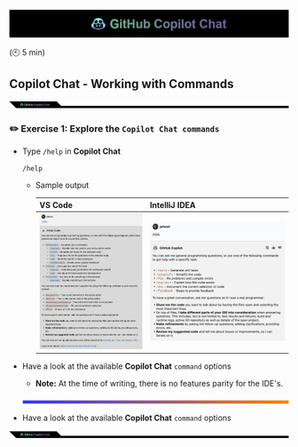 ![cover](images/copilot-chat-cover-wide.png)

 (:clock10: 5 min)

## Copilot Chat - Working with Commands

![cover](images/copilot-chat-cover-wide-2.png)

### :pencil2: Exercise 1: Explore the `Copilot Chat commands`

- Type `/help` in **Copilot Chat** 
  ```
  /help
  ```

  - Sample output

    |VS Code|IntelliJ IDEA|
    |---|---|
    |![sample](images/vscode-command-help.png)|![sample](images/intellij-command-help.png)|

- Have a look at the available **Copilot Chat** `command` options

  - **Note:** At the time of writing, there is no features parity for the IDE's.

  ![cover](images/copilot-chat-cover-wide-3.png)
 
- Have a look at the available **Copilot Chat** `command` options

![cover](images/copilot-chat-cover-wide-2.png)